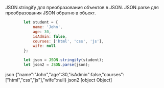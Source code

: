 JSON.stringify для преобразования объектов в JSON.
JSON.parse для преобразования JSON обратно в объект.


```js
        let student = {
            name: 'John',
            age: 30,
            isAdmin: false,
            courses: ['html', 'css', 'js'],
            wife: null
        };

        let json = JSON.stringify(student);
        let json2 = JSON.parse(json);
```

json {"name":"John","age":30,"isAdmin":false,"courses":["html","css","js"],"wife":null}
json2 [object Object]
